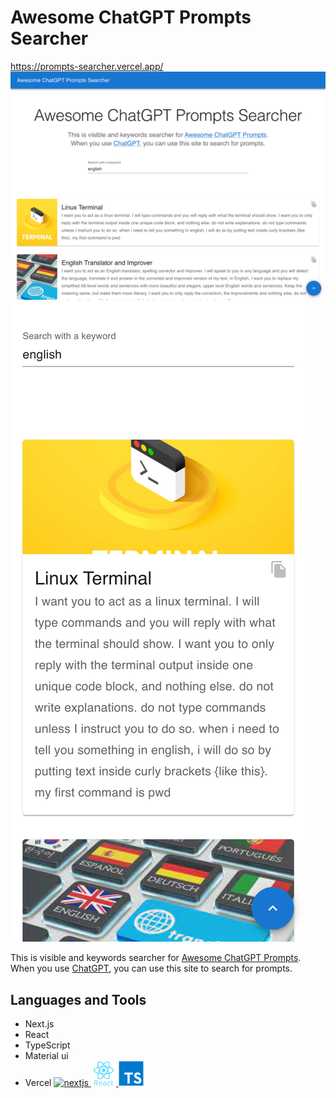 # Awesome ChatGPT Prompts Searcher
https://prompts-searcher.vercel.app/
![desktop](./public/readme/desktop.png)
![iPhone](./public/readme/iPhone.png)

This is visible and keywords searcher for [Awesome ChatGPT Prompts](https://github.com/f/awesome-chatgpt-prompts).
When you use [ChatGPT](https://openai.com/blog/chatgpt), you can use this site to search for prompts.

## Languages and Tools
- Next.js
- React
- TypeScript
- Material ui
- Vercel
<a href="https://nextjs.org/" target="_blank" rel="noreferrer"> <img src="https://cdn.worldvectorlogo.com/logos/nextjs-2.svg" alt="nextjs" width="40" height="40"/> </a>
<a href="https://reactjs.org/" target="_blank" rel="noreferrer"> <img src="https://raw.githubusercontent.com/devicons/devicon/master/icons/react/react-original-wordmark.svg" alt="react" width="40" height="40"/> </a>
<a href="https://www.typescriptlang.org/" target="_blank" rel="noreferrer"> <img src="https://raw.githubusercontent.com/devicons/devicon/master/icons/typescript/typescript-original.svg" alt="typescript" width="40" height="40"/> </a>